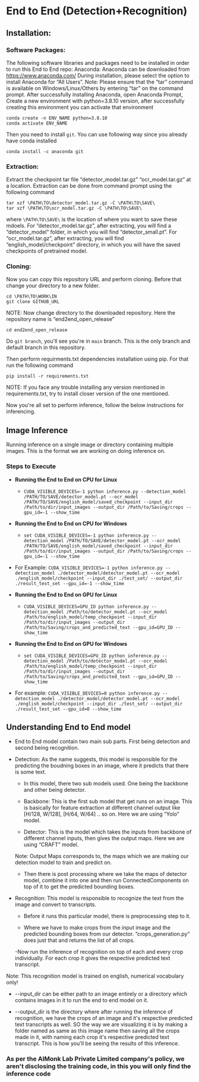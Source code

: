 # End to End (Detection+Recognition)

## Installation:
### Software Packages:
The following software libraries and packages need to be installed in order to run this End to End repo:
Anaconda: Anaconda can be downloaded from https://www.anaconda.com/
During installation, please select the option to install Anaconda for “All Users”.
Note: Please ensure that the “tar” command is available on Windows/Linux/Others by entering “tar” on the command prompt. 
After successfully installing Anaconda, open Anaconda Prompt, 
Create a new environment with python=3.8.10 version, after successfully creating this environment you can activate that environment

   `conda create -n ENV_NAME python=3.8.10`  
   `conda activate ENV_NAME`

Then you need to install `git`. You can use following way since you already have conda installed

   `conda install -c anaconda git`

### Extraction:
Extract the checkpoint tar file “detector_model.tar.gz” “ocr_model.tar.gz” at a location. Extraction can be done from command prompt using the following command

   `tar xzf \PATH\TO\detector_model.tar.gz -C \PATH\TO\SAVE\`  
   `tar xzf \PATH\TO\ocr_model.tar.gz -C \PATH\TO\SAVE\` 

where `\PATH\TO\SAVE\` is the location of where you want to save these mdoels. For “detector_model.tar.gz”, after extracting, you will 
find a “detector_model” folder, in which you will find “detector_small.pt”. For “ocr_model.tar.gz”, after extracting, you will find “english_model/checkpoint” directory, in which you will have the saved checkpoints of pretrained model. 

### Cloning:
Now you can copy this repository URL and perform cloning. Before that change your directory to a new folder.

   `cd \PATH\TO\WORK\IN`  
   `git clone GITHUB_URL`

NOTE: Now change directory to the downloaded repository. Here the repository name is “end2end_open_release”

   `cd end2end_open_release`

Do `git branch`, you'll see you're in `main` branch. This is the only branch and default branch in this repository.

Then perform requirments.txt dependencies installation using pip. For that run the following command

   `pip install -r requirements.txt`

NOTE: If you face any trouble installing any version mentioned in requirements.txt, try to install closer version of the one mentioned.

Now you're all set to perform inference, follow the below instructions for inferencing.

## Image Inference

Running inference on a single image or directory containing multiple images. This is the format we are working on doing inference on.

### Steps to Execute
* **Running the End to End on CPU for Linux**
  - `CUDA_VISIBLE_DEVICES=-1 python inference.py --detection_model /PATH/TO/SAVE/detector_model.pt --ocr_model /PATH/TO/SAVE/english_model/saved_checkpoint --input_dir /Path/to/dir/input_images --output_dir /Path/to/Saving/crops --gpu_id=-1 --show_time`
* **Running the End to End on CPU for Windows**
  - `set CUDA_VISIBLE_DEVICES=-1 python inference.py --detection_model /PATH/TO/SAVE/detector_model.pt --ocr_model /PATH/TO/SAVE/english_model/saved_checkpoint --input_dir /Path/to/dir/input_images --output_dir /Path/to/Saving/crops --gpu_id=-1 --show_time`
* For Example: `CUDA_VISIBLE_DEVICES=-1 python inference.py --detection_model ./detector_model/detector_model.pt --ocr_model ./english_model/checkpoint --input_dir ./test_set/ --output_dir ./result_test_set --gpu_id=-1 --show_time`
   
* **Running the End to End on GPU for Linux**
  - `CUDA_VISIBLE_DEVICES=GPU_ID python inference.py --detection_model /Path/to/detector_model.pt --ocr_model /Path/to/english_model/temp_checkpoint --input_dir /Path/to/dir/input_images --output_dir /Path/to/Saving/crops_and_predicted_text --gpu_id=GPU_ID --show_time`
* **Running the End to End on GPU for Windows**
  - `set CUDA_VISIBLE_DEVICES=GPU_ID python inference.py --detection_model /Path/to/detector_model.pt --ocr_model /Path/to/english_model/temp_checkpoint --input_dir /Path/to/dir/input_images --output_dir /Path/to/Saving/crops_and_predicted_text --gpu_id=GPU_ID --show_time`  
* For example: `CUDA_VISIBLE_DEVICES=0 python inference.py --detection_model ./detector_model/detector_model.pt --ocr_model ./english_model/checkpoint --input_dir ./test_set/ --output_dir ./result_test_set --gpu_id=0 --show_time`

## Understanding End to End model

   - End to End model contain two main sub parts. First being detection and second being recognition. 

   - Detection: As the name suggests, this model is responsible for the predicting the boudning boxes in an image, where it predicts that there is some text. 

      - In this model, there two sub models used. One being the backbone and other being detector. 

      - Backbone: This is the first sub model that get runs on an image. This is basically for feature extraction at different channel output like [H/128, W/128], [H/64, W/64] .. so on. Here we are using “Yolo” model. 
      
      - Detector: This is the model which takes the inputs from backbone of different channel inputs, then gives the output maps. Here we are using “CRAFT” model.

      Note: Output Maps corresponds to, the maps which we are making our detection model to train and predict on.

      - Then there is post processing where we take the maps of detector model, combine it into one and then run ConnectedComponents on top of it to get the predicted bounding boxes. 

   - Recognition: This model is responsible to recognize the text from the image and convert to transcripts. 

      - Before it runs this particular model, there is preprocessing step to it. 
      
      - Where we have to make crops from the input image and the predicted bounding boxes from our detector. “crops_generation.py” does just that and returns the list of all crops. 
      
      -Now run the inference of recognition on top of each and every crop individually. For each crop it gives the respective predicted text transcript. 

   Note: This recognition model is trained on english, numerical vocabulary only!
   
   - --input_dir can be either path to an image entirely or a directory which contains images in it to run the end to end model on it. 

   - --output_dir is the directory where after running the inference of recognition, we have the crops of an image and it's respective predicted text transcripts as well. SO the way we are visualizing it is by making a folder named as same as this image name then saving all the crops made in it, with naming each crop it's respective predicted text transcript. This is how you'll be seeing the results of this inference. 

### As per the AIMonk Lab Private Limited company's policy, we aren't disclosing the training code, in this you will only find the inference code
